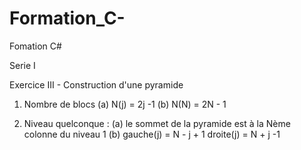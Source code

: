 # Formation_C-
Fomation C#

Serie I 

Exercice III - Construction d'une pyramide
1. Nombre de blocs
(a) N(j) = 2j -1
(b) N(N) = 2N - 1

2. Niveau quelconque :
(a) le sommet de la pyramide est à la Nème colonne du niveau 1
(b) gauche(j) = N - j + 1
    droite(j) = N + j -1 
	
	